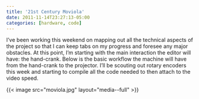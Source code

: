 ```yaml
---
title: '21st Century Moviola'
date: 2011-11-14T23:27:13-05:00
categories: [hardware, code]
---
```


I’ve been working this weekend on mapping out all the technical aspects of the project so that I can keep tabs on my progress and foresee any major obstacles. At this point, I’m starting with the main interaction the editor will have: the hand-crank. Below is the basic workflow the machine will have from the hand-crank to the projector. I’ll be scouting out rotary encoders this week and starting to compile all the code needed to then attach to the video speed.

{{< image src="moviola.jpg" layout="media--full" >}}
